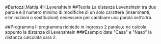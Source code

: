 #Bertozzi.Mattia.4H.Levenshtein
##Teoria
La distanza Levenshtein tra due parole è il numero minimo di modifiche di un solo carattere (inserimenti, eliminazioni o sostituzioni) necessarie per cambiare una parola nell'altra.

##Programma
Il programma richiede in ingresso 2 parole,e ne calcola appunto la distanza di Levenshtein
###Esempio
date "Casa" e "Naso" la distanza calcolata sarà 2.
